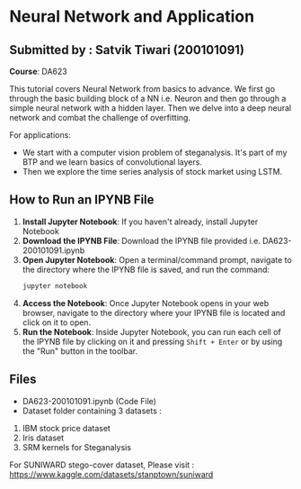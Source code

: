 # Neural Network and Application

## Submitted by : Satvik Tiwari (200101091)
**Course**: DA623

This tutorial covers Neural Network from basics to advance. We first go through the basic building block of a NN i.e. Neuron and then go through a simple neural network with a hidden layer. Then we delve into a deep neural network and combat the challenge of overfitting.

For applications:
- We start with a computer vision problem of steganalysis. It's part of my BTP and we learn basics of convolutional layers.
- Then we explore the time series analysis of stock market using LSTM.

## How to Run an IPYNB File
1. **Install Jupyter Notebook**: If you haven't already, install Jupyter Notebook
2. **Download the IPYNB File**: Download the IPYNB file provided i.e. DA623-200101091.ipynb
3. **Open Jupyter Notebook**: Open a terminal/command prompt, navigate to the directory where the IPYNB file is saved, and run the command:
    ```bash
    jupyter notebook
    ```
4. **Access the Notebook**: Once Jupyter Notebook opens in your web browser, navigate to the directory where your IPYNB file is located and click on it to open.
5. **Run the Notebook**: Inside Jupyter Notebook, you can run each cell of the IPYNB file by clicking on it and pressing `Shift + Enter` or by using the "Run" button in the toolbar.

## Files
- DA623-200101091.ipynb (Code File)
- Dataset folder containing 3 datasets :
1. IBM stock price dataset
2. Iris dataset
3. SRM kernels for Steganalysis

For SUNIWARD stego-cover dataset, Please visit : https://www.kaggle.com/datasets/stanptown/suniward
